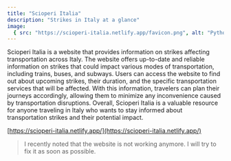 ```yaml
---
title: "Scioperi Italia"
description: "Strikes in Italy at a glance"
image:
  { src: "https://scioperi-italia.netlify.app/favicon.png", alt: "Python 3.5" }
---
```


Scioperi Italia is a website that provides information on strikes affecting transportation across Italy. The website offers up-to-date and reliable information on strikes that could impact various modes of transportation, including trains, buses, and subways. Users can access the website to find out about upcoming strikes, their duration, and the specific transportation services that will be affected. With this information, travelers can plan their journeys accordingly, allowing them to minimize any inconvenience caused by transportation disruptions. Overall, Scioperi Italia is a valuable resource for anyone traveling in Italy who wants to stay informed about transportation strikes and their potential impact.

[https://scioperi-italia.netlify.app/](https://scioperi-italia.netlify.app/)

> I recently noted that the website is not working anymore. I will try to fix it as soon as possible.
